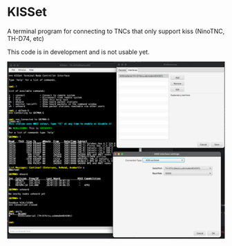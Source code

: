 # KISSet

A terminal program for connecting to TNCs that only support kiss (NinoTNC, TH-D74, etc)

This code is in development and is not usable yet.

![Picture of running node](./doc/screen.png)

